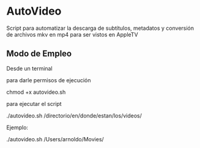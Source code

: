 # AutoVideo
Script para automatizar la descarga de subtítulos, metadatos y conversión de archivos mkv en mp4 para ser vistos en AppleTV

## Modo de Empleo

Desde un terminal

para darle permisos de ejecución

chmod +x autovideo.sh

para ejecutar el script

./autovideo.sh /directorio/en/donde/estan/los/videos/

Ejemplo:

./autovideo.sh /Users/arnoldo/Movies/
